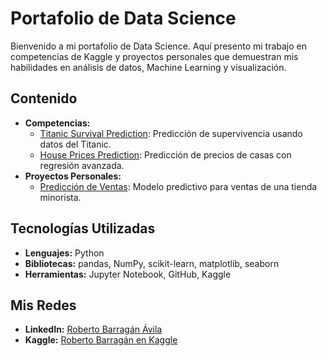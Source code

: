 # Portafolio de Data Science

Bienvenido a mi portafolio de Data Science. Aquí presento mi trabajo en competencias de Kaggle y proyectos personales que demuestran mis habilidades en análisis de datos, Machine Learning y visualización.

## Contenido
- **Competencias:**
  - [Titanic Survival Prediction](Competitions/Titanic/README.md): Predicción de supervivencia usando datos del Titanic.
  - [House Prices Prediction](Competitions/House_Prices/README.md): Predicción de precios de casas con regresión avanzada.
- **Proyectos Personales:**
  - [Predicción de Ventas](Projects/Sales_Forecast/README.md): Modelo predictivo para ventas de una tienda minorista.

## Tecnologías Utilizadas
- **Lenguajes:** Python
- **Bibliotecas:** pandas, NumPy, scikit-learn, matplotlib, seaborn
- **Herramientas:** Jupyter Notebook, GitHub, Kaggle

## Mis Redes
- **LinkedIn:** [Roberto Barragán Ávila](https://www.linkedin.com/in/roberto-barragan-avila-data-science-for-business-a2b26a198)
- **Kaggle:** [Roberto Barragán en Kaggle](https://www.kaggle.com/robertbarra)
